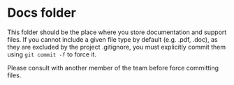 # Docs folder

This folder should be the place where you store documentation and support files.
If you cannot include a given file type by default (e.g. .pdf, .doc), as they are excluded 
by the project .gitignore, you must explicitly commit them using `git commit -f` to force it.

Please consult with another member of the team before force committing files.
